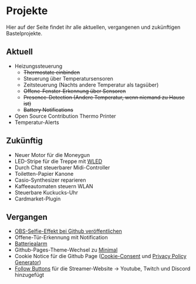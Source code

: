 # Projekte

Hier auf der Seite findet ihr alle aktuellen, vergangenen und zukünftigen Bastelprojekte.

## Aktuell
- Heizungssteuerung
    - ~~Thermostate einbinden~~
    - Steuerung über Temperatursensoren
    - Zeitsteuerung (Nachts andere Temperatur als tagsüber)
    - ~~Offene-Fenster-Erkennung über Sensoren~~
    - ~~Presence-Detection (Andere Temperatur, wenn niemand zu Hause ist)~~
    - ~~Battery Notifications~~
- Open Source Contribution Thermo Printer
- Temperatur-Alerts

## Zukünftig
- Neuer Motor für die Moneygun
- LED-Stripe für die Treppe mit [WLED](https://kno.wled.ge/)
- Durch Chat steuerbarer Midi-Controller
- Toiletten-Papier Kanone
- Casio-Synthesizer reparieren
- Kaffeeautomaten steuern WLAN
- Steuerbare Kuckucks-Uhr
- Cardmarket-Plugin

## Vergangen
- [OBS-Selfie-Effekt bei Github veröffentlichen](https://github.com/einfloh/polaroid-obs-plugin)
- Offene-Tür-Erkennung mit Notification
- [Batteriealarm](https://community.home-assistant.io/t/low-battery-level-detection-notification-for-all-battery-sensors/258664)
- Github-Pages-Theme-Wechsel zu [Minimal](https://github.com/pages-themes/minimal)
- Cookie Notice für die Github Page ([Cookie-Consent](https://jekyllcodex.org/without-plugin/cookie-consent/) und [Privacy Policy Generator](https://free-privacy-policy-generator.digitalmalayali.in/))
- [Follow Buttons](https://jekyllcodex.org/without-plugin/follow-buttons/) für die Streamer-Website -> Youtube, Twitch und Discord hinzugefügt
